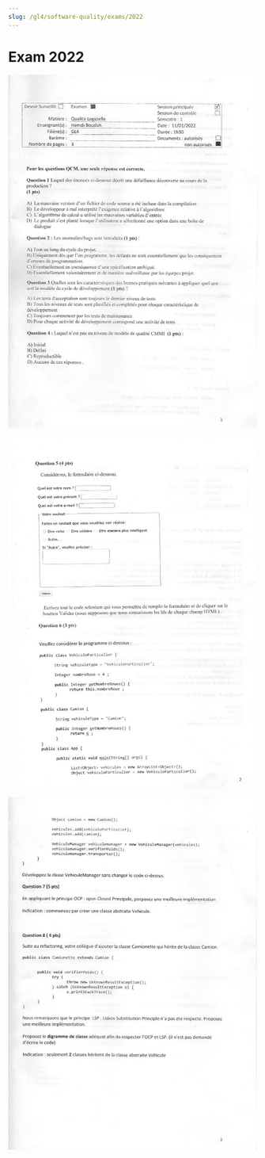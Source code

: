 ```yaml
---
slug: /gl4/software-quality/exams/2022
---
```


# Exam 2022

![1](assets/2022-1.jpg)

![2](assets/2022-2.jpg)

![3](assets/2022-3.jpg)
